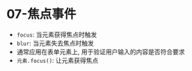 # 07-焦点事件

- `focus`: 当元素获得焦点时触发
- `blur`: 当元素失去焦点时触发
- 通常应用在表单元素上, 用于验证用户输入的内容是否符合要求
- `元素.focus()`: 让元素获得焦点